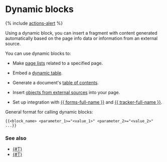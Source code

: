 # Dynamic blocks

{% include [actions-alert](../_includes/wiki/actions-alert.md) %}

Using a dynamic block, you can insert a fragment with content generated automatically based on the page info data or information from an external source.

You can use dynamic blocks to:

* Make [page lists](actions/page-lists.md) related to a specified page.

* Embed a [dynamic table](actions/grid-reference.md).

* Generate a document's [table of contents](actions/toc.md).

* Insert [objects from external sources](actions/iframe.md) into your page.

* Set up integration with [{{ forms-full-name }}](actions/forms.md) and [{{ tracker-full-name }}](actions/tracker.md).

General format for calling dynamic blocks:

```
{{<block_name> <parameter_1>="<value_1>" <parameter_2>="<value_2>" ...}}
```

### See also

* [{#T}](static-markup.md)
* [{#T}](formatter.md)